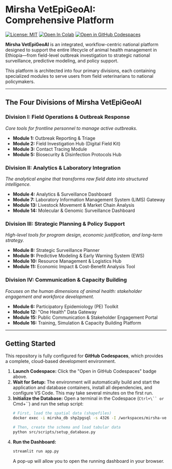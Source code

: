 # Mirsha VetEpiGeoAI: Comprehensive Platform

[![License: MIT](https://img-shields.io/badge/License-MIT-yellow.svg)](https://opensource.org/licenses/MIT)
[![Open In Colab](https://colab.research.google.com/assets/colab-badge.svg)](https://colab.research.google.com/github/bayillag/mirsha-vet-epigeoai/blob/main/notebooks/Mirsha_VetEpiGeoAI_Analysis.ipynb)
[![Open in GitHub Codespaces](https://github.com/codespaces/badge.svg)](https://codespaces.new/bayillag/mirsha-vet-epigeoai)

**Mirsha VetEpiGeoAI** is an integrated, workflow-centric national platform designed to support the entire lifecycle of animal health management in Ethiopia—from field-level outbreak investigation to strategic national surveillance, predictive modeling, and policy support.

This platform is architected into four primary divisions, each containing specialized modules to serve users from field veterinarians to national policymakers.

---

## The Four Divisions of Mirsha VetEpiGeoAI

### Division I: Field Operations & Outbreak Response
*Core tools for frontline personnel to manage active outbreaks.*
*   **Module 1:** Outbreak Reporting & Triage
*   **Module 2:** Field Investigation Hub (Digital Field Kit)
*   **Module 3:** Contact Tracing Module
*   **Module 5:** Biosecurity & Disinfection Protocols Hub

### Division II: Analytics & Laboratory Integration
*The analytical engine that transforms raw field data into structured intelligence.*
*   **Module 4:** Analytics & Surveillance Dashboard
*   **Module 7:** Laboratory Information Management System (LIMS) Gateway
*   **Module 13:** Livestock Movement & Market Chain Analysis
*   **Module 14:** Molecular & Genomic Surveillance Dashboard

### Division III: Strategic Planning & Policy Support
*High-level tools for program design, economic justification, and long-term strategy.*
*   **Module 8:** Strategic Surveillance Planner
*   **Module 9:** Predictive Modeling & Early Warning System (EWS)
*   **Module 10:** Resource Management & Logistics Hub
*   **Module 11:** Economic Impact & Cost-Benefit Analysis Tool

### Division IV: Communication & Capacity Building
*Focuses on the human dimensions of animal health: stakeholder engagement and workforce development.*
*   **Module 6:** Participatory Epidemiology (PE) Toolkit
*   **Module 12:** "One Health" Data Gateway
*   **Module 15:** Public Communication & Stakeholder Engagement Portal
*   **Module 16:** Training, Simulation & Capacity Building Platform

---

## Getting Started

This repository is fully configured for **GitHub Codespaces**, which provides a complete, cloud-based development environment.

1.  **Launch Codespace:** Click the "Open in GitHub Codespaces" badge above.
2.  **Wait for Setup:** The environment will automatically build and start the application and database containers, install all dependencies, and configure VS Code. This may take several minutes on the first run.
3.  **Initialize the Database:** Open a terminal in the Codespace (`Ctrl+\`` or `Cmd+\``) and run the setup script:
    ```bash
    # First, load the spatial data (shapefiles)
    docker exec -i mirsha_db shp2pgsql -s 4326 -I /workspaces/mirsha-vet-epigeoai/data/raw/gis/your_shapefile.shp public.admin_woredas | docker exec -i mirsha_db psql -d vet_epigeoai_db -U vet_user

    # Then, create the schema and load tabular data
    python src/scripts/setup_database.py
    ```
4.  **Run the Dashboard:**
    ```bash
    streamlit run app.py
    ```
    A pop-up will allow you to open the running dashboard in your browser.
